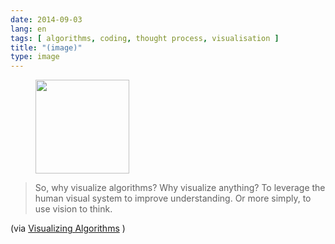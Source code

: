 ```yaml
---
date: 2014-09-03
lang: en
tags: [ algorithms, coding, thought process, visualisation ]
title: "(image)"
type: image
---
```


<figure>
<a
href="https://hugo.ferreira.cc/so-why-visualize-algorithms-why-visualize/attachment/80/"
rel="attachment"><img
src="https://hugo.ferreira.cc/wp-content/uploads/2014/09/tumblr_nbcmt09XD21qz82meo1_400-150x150.gif"
width="150" height="150" /></a></figure>

> So, why visualize algorithms? Why visualize anything? To leverage the
> human visual system to improve understanding. Or more simply, to use
> vision to think.

(via [Visualizing Algorithms](http://bost.ocks.org/mike/algorithms/) )

